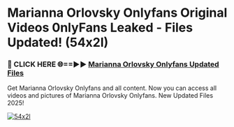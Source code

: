 # Marianna Orlovsky Onlyfans Original Videos 0nlyFans Leaked - Files Updated! (54x2l)

<h3>🔴 CLICK HERE 🌐==►► <a href="https://tinyurl.com/ms9xzufz" rel="nofollow">Marianna Orlovsky Onlyfans Updated Files</a></h3>

Get Marianna Orlovsky Onlyfans and all content. Now you can access all videos and pictures of Marianna Orlovsky Onlyfans. New Updated Files 2025!

[![54x2l](https://i.imgur.com/ppqm5kG.gif)](https://tinyurl.com/ms9xzufz)
